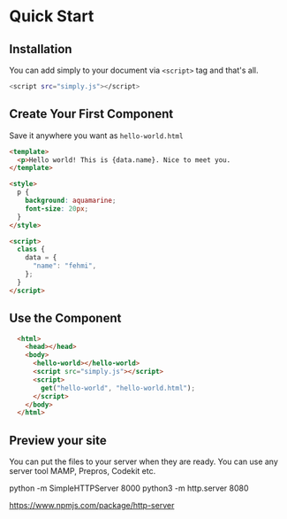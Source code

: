 # Quick Start


## Installation

You can add simply to your document via `<script>` tag and that's all.

```bash
<script src="simply.js"></script>
```

## Create Your First Component

Save it anywhere you want as `hello-world.html`

```html
<template>
  <p>Hello world! This is {data.name}. Nice to meet you.
</template>

<style>
  p {
    background: aquamarine;
    font-size: 20px;
  }
</style>

<script>
  class {
    data = {
      "name": "fehmi",
    };
  }
</script>
```

## Use the Component

```html
  <html>
    <head></head>
    <body>
      <hello-world></hello-world>
      <script src="simply.js"></script>
      <script>
        get("hello-world", "hello-world.html");
      </script>
    </body>
  </html>
```

## Preview your site

You can put the files to your server when they are ready. You can use any server tool MAMP, Prepros, Codekit etc.

python -m SimpleHTTPServer 8000
python3 -m http.server 8080

https://www.npmjs.com/package/http-server

